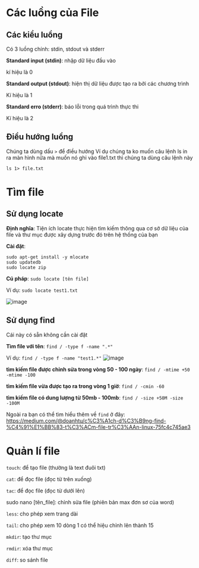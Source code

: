 # Các luồng của File
## Các kiểu luồng
Có 3 luồng chính: stdin, stdout và stderr

**Standard input (stdin)**: nhập dữ liệu đầu vào 

kí hiệu là 0

**Standard output (stdout)**: hiện thị dữ liệu được tạo ra bởi các chương trình 

Kí hiệu là 1

**Standard erro (stderr)**: báo lỗi trong quá trình thực thi

Kí hiệu là 2

## Điều hướng luồng
 Chúng ta dùng dấu `>` để điều hướng
 Ví dụ chúng ta ko muốn câu lệnh ls in ra màn hình nữa mà muốn nó ghi vào file1.txt thì chúng ta dùng câu lệnh này
 ```
 ls 1> file.txt
 ```

# Tìm file
## Sử dụng locate 
**Định nghĩa**: Tiện ích locate thực hiện tìm kiếm thông qua cơ sở dữ liệu của file và thư mục được xây dựng trước đó trên hệ thống của bạn

**Cài đặt**: 
```
sudo apt-get install -y mlocate
sudo updatedb
sudo locate zip
```

**Cú pháp**: `sudo locate [tên file]`

Ví dụ: `sudo locate test1.txt`

![image](https://user-images.githubusercontent.com/45547213/50430035-2fe3a000-08f4-11e9-9791-89a8f1779b24.png)


## Sử dụng find
Cái này có sẵn không cần cài đặt

**Tìm file với tên**:
`find / -type f -name ".*"`

Ví dụ: 
`find / -type f -name "test1.*"`
![image](https://user-images.githubusercontent.com/45547213/50430188-3aeb0000-08f5-11e9-9c66-5936b2edf162.png)

**tìm kiếm file được chỉnh sửa trong vòng 50 - 100 ngày**:
`find / -mtime +50 -mtime -100`

**tìm kiếm file vừa được tạo ra trong vòng 1 giờ**:
`find / -cmin -60`

**tìm kiếm file có dung lượng từ 50mb - 100mb**:
`find / -size +50M -size -100M`

Ngoài ra bạn có thể tìm hiểu thêm về `find` ở đây: https://medium.com/@doanhtu/c%C3%A1ch-d%C3%B9ng-find-%C4%91%E1%BB%83-t%C3%ACm-file-tr%C3%AAn-linux-75fc4c745ae3

# Quản lí file
`touch`: để tạo file (thường là text đuôi txt)

`cat`: để đọc file (đọc từ trên xuống)

`tac`: để đọc file (đọc từ dưới lên)

sudo nano [tên_file]: chỉnh sửa file (phiên bản max đơn sơ của word)

`less`: cho phép xem trang dài

`tail`: cho phép xem 10 dòng 1 có thể hiệu chỉnh lên thành 15

`mkdir`: tạo thư mục

`rmdir`: xóa thư mục

`diff`: so sánh file















